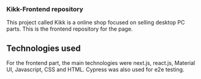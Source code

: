 ### Kikk-Frontend repository

This project called Kikk is a online shop focused on selling desktop PC parts. This is the frontend repository for the page.

## Technologies used

For the frontend part, the main technologies were next.js, react.js, Material UI, Javascript, CSS and HTML. Cypress was also used for e2e testing.
